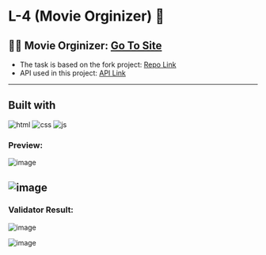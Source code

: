# L-4 (Movie Orginizer) 🎥


## 🔗🔗 Movie Orginizer: [Go To Site](https://movieselite.netlify.app/)
- The task is based on the fork project: [Repo Link](https://github.com/afon-himself/bootcamp-m4-starter)
- API used in this project: [API Link](https://www.omdbapi.com/)
---
## Built with 
 ![html](https://img.shields.io/badge/HTML5-E34F26?style=for-the-badge&logo=html5&logoColor=white)
 ![css](https://img.shields.io/badge/CSS3-1572B6?style=for-the-badge&logo=css3&logoColor=white)
 ![js](https://img.shields.io/badge/JavaScript-F7DF1E?style=for-the-badge&logo=javascript&logoColor=black)

### Preview:
![image](https://user-images.githubusercontent.com/60787777/164488469-c13c9251-d1ba-4d33-9183-8880317dfd28.png)

![image](https://user-images.githubusercontent.com/60787777/164488741-21c09913-acfa-4e16-864f-fc0ec834a4e9.png)
---

### Validator Result: 
![image](https://user-images.githubusercontent.com/60787777/164490208-435fdb0c-1f82-46a6-93f6-6589a0a91d08.png)

![image](https://user-images.githubusercontent.com/60787777/164490586-43d546e4-f241-4543-a046-1eddb12808f3.png)
